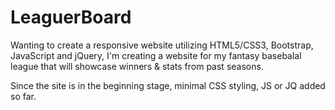 # LeaguerBoard

Wanting to create a responsive website utilizing HTML5/CSS3, Bootstrap, JavaScript and jQuery, I'm creating a website for my fantasy basebalal league that will showcase winners & stats from past seasons.

Since the site is in the beginning stage, minimal CSS styling, JS or JQ added so far.

